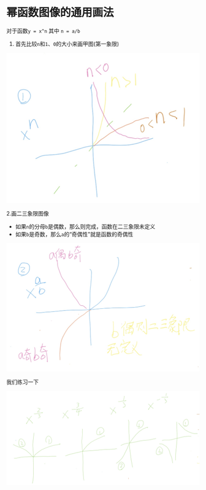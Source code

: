 # 幂函数图像的通用画法

对于函数`y = x^n` 其中 `n = a/b`

1. 首先比较`n`和`1`、`0`的大小来画甲图(第一象限)

![](img/power01.jpg)

2.画二三象限图像

* 如果`n`的分母`b`是偶数，那么则完成，函数在二三象限未定义
* 如果`b`是奇数，那么`a`的“奇偶性"就是函数的奇偶性

![](img/power02.jpg)

我们练习一下

![](img/power03.jpg)
